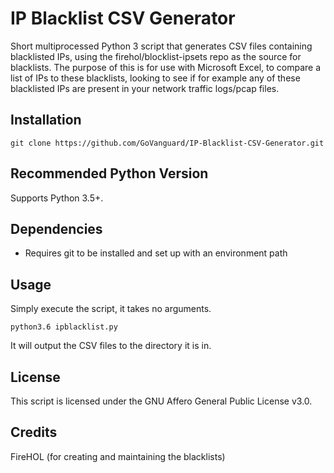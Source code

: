 # IP Blacklist CSV Generator
Short multiprocessed Python 3 script that generates CSV files containing blacklisted IPs, using the firehol/blocklist-ipsets repo as the source for blacklists. The purpose of this is for use with Microsoft Excel, to compare a list of IPs to these blacklists, looking to see if for example any of these blacklisted IPs are present in your network traffic logs/pcap files.

## Installation
```
git clone https://github.com/GoVanguard/IP-Blacklist-CSV-Generator.git
```

## Recommended Python Version
Supports Python 3.5+.

## Dependencies
* Requires git to be installed and set up with an environment path

## Usage
Simply execute the script, it takes no arguments.
```
python3.6 ipblacklist.py
```

It will output the CSV files to the directory it is in.

## License
This script is licensed under the GNU Affero General Public License v3.0.

## Credits
FireHOL (for creating and maintaining the blacklists)
